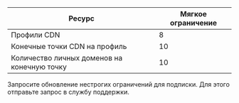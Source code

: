 
| Ресурс | Мягкое ограничение |
| --- | --- |
| Профили CDN |8 |
| Конечные точки CDN на профиль |10 |
| Количество личных доменов на конечную точку |10 |

Запросите обновление нестрогих ограничений для подписки. Для этого отправьте запрос в службу поддержки.

<!---HONumber=AcomDC_0824_2016-->